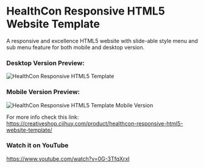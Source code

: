 # HealthCon Responsive HTML5 Website Template
A responsive and excellence HTML5 website with slide-able style menu and sub menu feature for both mobile and desktop version.

### Desktop Version Preview:

![HealthCon Responsive HTML5 Template](https://creativeshop.ciihuy.com/wp-content/uploads/2020/02/Desktop-Version-HealtChon-Responsive-HTML5-Website-Template-from-Ciihuy-Creative-Store.jpg)

### Mobile Version Preview: 

![HealthCon Responsive HTML5 Template Mobile Version](https://creativeshop.ciihuy.com/wp-content/uploads/2020/02/Mobile-Version-HealtChon-Responsive-HTML5-Website-Template-from-Ciihuy-Creative-Store-1.png)

For more info check this link: https://creativeshop.ciihuy.com/product/healthcon-responsive-html5-website-template/

### Watch it on YouTube
https://www.youtube.com/watch?v=0G-3TfqXrxI
